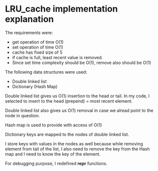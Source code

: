# LRU_cache implementation explanation

The requirements were:
* get operation of time O(1)
* set operation of time O(1)
* cache has fixed size of 5
* if cache is full, least recent value is removed.
* Since set time complexity should be O(1), remove also should be O(1)

The following data structures were used:
*  Double linked list
*  Dictionary (Hash Map)

Double linked list gives us O(1) insertion to the head or tail. In my code, I selected to insert to the head (prepend) = most recent element.

Double linked list also gives us O(1) removal
in case we alread point to the node in question.

Hash map is used to provide with access of O(1)

Dictionary keys are mapped to the nodes of double linked list.

I store keys with values in the nodes as well because while removing element from tail of the list, I also need to remove the key from the Hash map and I need to know the key of the element.

For debugging purpose, I redefined __repr__ functions.


